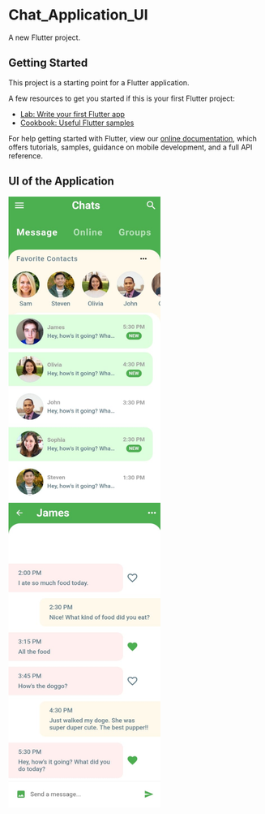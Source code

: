 # Chat_Application_UI

A new Flutter project.

## Getting Started

This project is a starting point for a Flutter application.

A few resources to get you started if this is your first Flutter project:

- [Lab: Write your first Flutter app](https://flutter.dev/docs/get-started/codelab)
- [Cookbook: Useful Flutter samples](https://flutter.dev/docs/cookbook)

For help getting started with Flutter, view our
[online documentation](https://flutter.dev/docs), which offers tutorials,
samples, guidance on mobile development, and a full API reference.

## UI of the Application
  <img src="https://github.com/SahilHemnani777/chat_bot/blob/master/1.jpeg" alt="EShopee: Flutter eCommerce App" width="300" height="600"/>  <img src="https://github.com/SahilHemnani777/chat_bot/blob/master/2.jpeg" alt="EShopee: Flutter eCommerce App" width="300" height="600"/>
